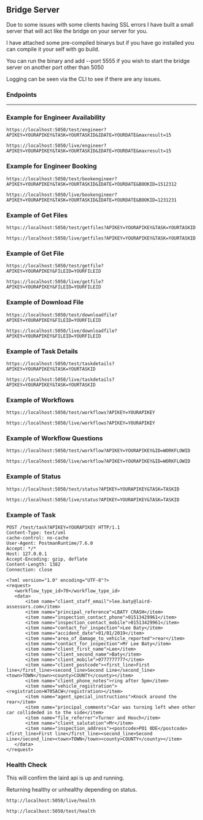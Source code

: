 Bridge Server
---

Due to some issues with some clients having SSL errors I have built a small server that will act like the bridge on your server for you.

I have attached some pre-compiled binarys but if you have go installed you can compile it your self with go build.

You can run the binary and add --port 5555 if you wish to start the bridge server on another port other than 5050

Logging can be seen via the CLI to see if there are any issues.


### Endpoints

---


### Example for Engineer Availability


```
https://localhost:5050/test/engineer?APIKEY=YOURAPIKEY&TASK=YOURTASKID&IDATE=YOURDATE&maxresult=15
```

```
https://localhost:5050/live/engineer?APIKEY=YOURAPIKEY&TASK=YOURTASKID&IDATE=YOURDATE&maxresult=15
```


### Example for Engineer Booking


```
https://localhost:5050/test/bookengineer?APIKEY=YOURAPIKEY&TASK=YOURTASKID&IDATE=YOURDATE&BOOKID=1512312
```

```
https://localhost:5050/live/bookengineer?APIKEY=YOURAPIKEY&TASK=YOURTASKID&IDATE=YOURDATE&BOOKID=1231231
```

### Example of Get Files


```
https://localhost:5050/test/getfiles?APIKEY=YOURAPIKEY&TASK=YOURTASKID
```

```
https://localhost:5050/live/getfiles?APIKEY=YOURAPIKEY&TASK=YOURTASKID
```


### Example of Get File


```
https://localhost:5050/test/getfile?APIKEY=YOURAPIKEY&FILEID=YOURFILEID
```

```
https://localhost:5050/live/getfile?APIKEY=YOURAPIKEY&FILEID=YOURFILEID
```


### Example of Download File


```
https://localhost:5050/test/downloadfile?APIKEY=YOURAPIKEY&FILEID=YOURFILEID
```

```
https://localhost:5050/live/downloadfile?APIKEY=YOURAPIKEY&FILEID=YOURFILEID
```



### Example of Task Details


```
https://localhost:5050/test/taskdetails?APIKEY=YOURAPIKEY&TASK=YOURTASKID
```

```
https://localhost:5050/live/taskdetails?APIKEY=YOURAPIKEY&TASK=YOURTASKID
```


### Example of Workflows


```
https://localhost:5050/test/workflows?APIKEY=YOURAPIKEY
```

```
https://localhost:5050/live/workflows?APIKEY=YOURAPIKEY
```


### Example of Workflow Questions


```
https://localhost:5050/test/workflow?APIKEY=YOURAPIKEY&ID=WORKFLOWID
```

```
https://localhost:5050/live/workflow?APIKEY=YOURAPIKEY&ID=WORKFLOWID
```

### Example of Status


```
https://localhost:5050/test/status?APIKEY=YOURAPIKEY&TASK=TASKID
```

```
https://localhost:5050/live/status?APIKEY=YOURAPIKEY&TASK=TASKID
```


### Example of Task

```
POST /test/task?APIKEY=YOURAPIKEY HTTP/1.1
Content-Type: text/xml
cache-control: no-cache
User-Agent: PostmanRuntime/7.6.0
Accept: */*
Host: 127.0.0.1
Accept-Encoding: gzip, deflate
Content-Length: 1382
Connection: close
```


```
<?xml version="1.0" encoding="UTF-8"?>
<request>
   <workflow_type_id>70</workflow_type_id>
   <data>
	   <item name="client_staff_email">lee.baty@laird-assessors.com</item>
	   <item name="principal_reference">LBATY CRASH</item>
	   <item name="inspection_contact_phone">01513429961</item>
	   <item name="inspection_contact_mobile">01513429961</item>
	   <item name="contact_for_inspection">Lee Baty</item>
	   <item name="accident_date">01/01/2019</item>
	   <item name="area_of_damage_to_vehicle_reported">rear</item>
	   <item name="contact_for_inspection">Mr Lee Baty</item>
	   <item name="client_first_name">Lee</item>
	   <item name="client_second_name">Baty</item>
	   <item name="client_mobile">0777777777</item>
	   <item name="client_postcode"><first_line>First line</first_line><second_line>Second Line</second_line><town>TOWN</town><county>COUNTY</county></item>
	   <item name="client_phone_notes">ring after 5pm</item>
	   <item name="vehicle_registration"><registration>W705ACW</registration></item>
	   <item name="agent_special_instructions">Knock around the rear</item>
	   <item name="principal_comments">Car was turning left when other car collideded in to the side</item>
	   <item name="file_referrer">Turner and Hooch</item>
	   <item name="client_salutation">Mr</item>
	   <item name="inspection_address"><postcode>PO1 0DE</postcode><first_line>First line</first_line><second_line>Second Line</second_line><town>TOWN</town><county>COUNTY</county></item>
   </data>
</request>
```

### Health Check

This will confirm the laird api is up and running.

Returning healthy or unhealthy depending on status.

```
http://localhost:5050/live/health
```

```
http://localhost:5050/test/health
```

